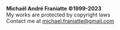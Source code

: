 ﻿**Michaël André Franiatte ©1999-2023**  
My works are protected by copyright laws  
Contact me at michael.franiatte@gmail.com  